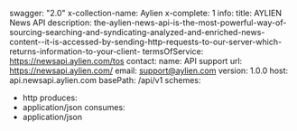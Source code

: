 swagger: "2.0"
x-collection-name: Aylien
x-complete: 1
info:
  title: AYLIEN News API
  description: the-aylien-news-api-is-the-most-powerful-way-of-sourcing-searching-and-syndicating-analyzed-and-enriched-news-content--it-is-accessed-by-sending-http-requests-to-our-server-which-returns-information-to-your-client-
  termsOfService: https://newsapi.aylien.com/tos
  contact:
    name: API support
    url: https://newsapi.aylien.com/
    email: support@aylien.com
  version: 1.0.0
host: api.newsapi.aylien.com
basePath: /api/v1
schemes:
- http
produces:
- application/json
consumes:
- application/json